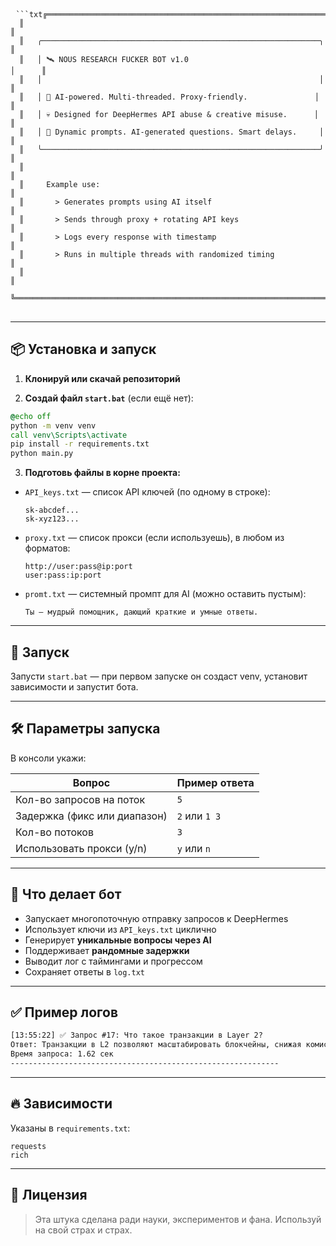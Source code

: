 <pre> <code>```txt╔═════════════════════════════════════════════════════════════════════════╗
  ║                                                                         ║
  ║   ╭──────────────────────────────────────────────────────────────╮      ║
  ║   │ 🛰 NOUS RESEARCH FUCKER BOT v1.0                               │      ║
  ║   │                                                              │      ║
  ║   │ 🧠 AI-powered. Multi-threaded. Proxy-friendly.               │      ║
  ║   │ 💀 Designed for DeepHermes API abuse & creative misuse.      │      ║
  ║   │ 🧪 Dynamic prompts. AI-generated questions. Smart delays.     │      ║
  ║   ╰──────────────────────────────────────────────────────────────╯      ║
  ║                                                                         ║
  ║     Example use:                                                        ║
  ║       > Generates prompts using AI itself                              ║
  ║       > Sends through proxy + rotating API keys                        ║
  ║       > Logs every response with timestamp                             ║
  ║       > Runs in multiple threads with randomized timing                ║
  ║                                                                         ║
  ╚═════════════════════════════════════════════════════════════════════════╝```</code> </pre>
---

## 📦 Установка и запуск

1. **Клонируй или скачай репозиторий**

2. **Создай файл `start.bat`** (если ещё нет):

```bat
@echo off
python -m venv venv
call venv\Scripts\activate
pip install -r requirements.txt
python main.py
```

3. **Подготовь файлы в корне проекта:**

* `API_keys.txt` — список API ключей (по одному в строке):

  ```
  sk-abcdef...
  sk-xyz123...
  ```

* `proxy.txt` — список прокси (если используешь), в любом из форматов:

  ```
  http://user:pass@ip:port
  user:pass:ip:port
  ```

* `promt.txt` — системный промпт для AI (можно оставить пустым):

  ```
  Ты — мудрый помощник, дающий краткие и умные ответы.
  ```

---

## 🚀 Запуск

Запусти `start.bat` — при первом запуске он создаст venv, установит зависимости и запустит бота.

---

## 🛠️ Параметры запуска

В консоли укажи:

| Вопрос                       | Пример ответа |
| ---------------------------- | ------------- |
| Кол-во запросов на поток     | `5`           |
| Задержка (фикс или диапазон) | `2` или `1 3` |
| Кол-во потоков               | `3`           |
| Использовать прокси (y/n)    | `y` или `n`   |

---

## 📑 Что делает бот

* Запускает многопоточную отправку запросов к DeepHermes
* Использует ключи из `API_keys.txt` циклично
* Генерирует **уникальные вопросы через AI**
* Поддерживает **рандомные задержки**
* Выводит лог с таймингами и прогрессом
* Сохраняет ответы в `log.txt`

---

## ✅ Пример логов

```txt
[13:55:22] ✅ Запрос #17: Что такое транзакции в Layer 2?
Ответ: Транзакции в L2 позволяют масштабировать блокчейны, снижая комиссии.
Время запроса: 1.62 сек
------------------------------------------------------------
```

---

## 🔥 Зависимости

Указаны в `requirements.txt`:

```
requests
rich
```

---

## 🧬 Лицензия

> Эта штука сделана ради науки, экспериментов и фана.
> Используй на свой страх и страх.
